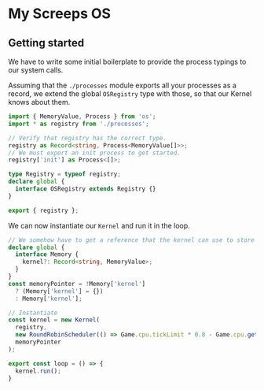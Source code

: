 # My Screeps OS

## Getting started

We have to write some initial boilerplate to provide the process typings to our system calls.

Assuming that the `./processes` module exports all your processes as a record,
we extend the global `OSRegistry` type with those, so that our Kernel knows about them.

```ts
import { MemoryValue, Process } from 'os';
import * as registry from './processes';

// Verify that registry has the correct type.
registry as Record<string, Process<MemoryValue[]>>;
// We must export an init process to get started.
registry['init'] as Process<[]>;

type Registry = typeof registry;
declare global {
  interface OSRegistry extends Registry {}
}

export { registry };

```

We can now instantiate our `Kernel` and run it in the loop.
```ts
// We somehow have to get a reference that the kernel can use to store its data.
declare global {
  interface Memory {
    kernel?: Record<string, MemoryValue>;
  }
}
const memoryPointer = !Memory['kernel']
  ? (Memory['kernel'] = {})
  : Memory['kernel'];

// Instantiate
const kernel = new Kernel(
  registry,
  new RoundRobinScheduler(() => Game.cpu.tickLimit * 0.8 - Game.cpu.getUsed()),
  memoryPointer
);

export const loop = () => {
  kernel.run();
}
```
